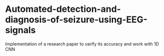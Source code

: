 # Automated-detection-and-diagnosis-of-seizure-using-EEG-signals
Implementation of a research paper to varify its accuracy and work with 1D CNN
